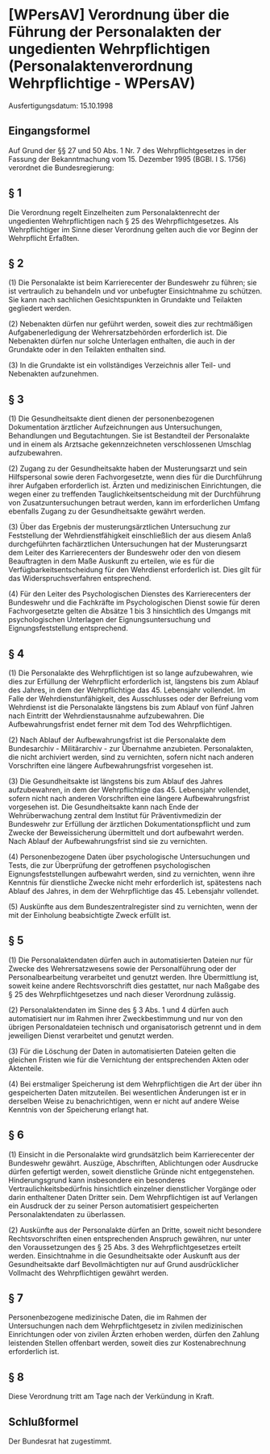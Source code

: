 # [WPersAV] Verordnung über die Führung der Personalakten der ungedienten Wehrpflichtigen  (Personalaktenverordnung Wehrpflichtige - WPersAV)

Ausfertigungsdatum: 15.10.1998

 

## Eingangsformel

Auf Grund der §§ 27 und 50 Abs. 1 Nr. 7 des Wehrpflichtgesetzes in der Fassung der Bekanntmachung vom 15. Dezember 1995 (BGBl. I S. 1756) verordnet die Bundesregierung:


## § 1

Die Verordnung regelt Einzelheiten zum Personalaktenrecht der ungedienten Wehrpflichtigen nach § 25 des Wehrpflichtgesetzes. Als Wehrpflichtiger im Sinne dieser Verordnung gelten auch die vor Beginn der Wehrpflicht Erfaßten.


## § 2

(1) Die Personalakte ist beim Karrierecenter der Bundeswehr zu führen; sie ist vertraulich zu behandeln und vor unbefugter Einsichtnahme zu schützen. Sie kann nach sachlichen Gesichtspunkten in Grundakte und Teilakten gegliedert werden.

(2) Nebenakten dürfen nur geführt werden, soweit dies zur rechtmäßigen Aufgabenerledigung der Wehrersatzbehörden erforderlich ist. Die Nebenakten dürfen nur solche Unterlagen enthalten, die auch in der Grundakte oder in den Teilakten enthalten sind.

(3) In die Grundakte ist ein vollständiges Verzeichnis aller Teil- und Nebenakten aufzunehmen.


## § 3

(1) Die Gesundheitsakte dient dienen der personenbezogenen Dokumentation ärztlicher Aufzeichnungen aus Untersuchungen, Behandlungen und Begutachtungen. Sie ist Bestandteil der Personalakte und in einem als Arztsache gekennzeichneten verschlossenen Umschlag aufzubewahren.

(2) Zugang zu der Gesundheitsakte haben der Musterungsarzt und sein Hilfspersonal sowie deren Fachvorgesetzte, wenn dies für die Durchführung ihrer Aufgaben erforderlich ist. Ärzten und medizinischen Einrichtungen, die wegen einer zu treffenden Tauglichkeitsentscheidung mit der Durchführung von Zusatzuntersuchungen betraut werden, kann im erforderlichen Umfang ebenfalls Zugang zu der Gesundheitsakte gewährt werden.

(3) Über das Ergebnis der musterungsärztlichen Untersuchung zur Feststellung der Wehrdienstfähigkeit einschließlich der aus diesem Anlaß durchgeführten fachärztlichen Untersuchungen hat der Musterungsarzt dem Leiter des Karrierecenters der Bundeswehr oder den von diesem Beauftragten in dem Maße Auskunft zu erteilen, wie es für die Verfügbarkeitsentscheidung für den Wehrdienst erforderlich ist. Dies gilt für das Widerspruchsverfahren entsprechend.

(4) Für den Leiter des Psychologischen Dienstes des Karrierecenters der Bundeswehr und die Fachkräfte im Psychologischen Dienst sowie für deren Fachvorgesetzte gelten die Absätze 1 bis 3 hinsichtlich des Umgangs mit psychologischen Unterlagen der Eignungsuntersuchung und Eignungsfeststellung entsprechend.


## § 4

(1) Die Personalakte des Wehrpflichtigen ist so lange aufzubewahren, wie dies zur Erfüllung der Wehrpflicht erforderlich ist, längstens bis zum Ablauf des Jahres, in dem der Wehrpflichtige das 45. Lebensjahr vollendet. Im Falle der Wehrdienstunfähigkeit, des Ausschlusses oder der Befreiung vom Wehrdienst ist die Personalakte längstens bis zum Ablauf von fünf Jahren nach Eintritt der Wehrdienstausnahme aufzubewahren. Die Aufbewahrungsfrist endet ferner mit dem Tod des Wehrpflichtigen.

(2) Nach Ablauf der Aufbewahrungsfrist ist die Personalakte dem Bundesarchiv - Militärarchiv - zur Übernahme anzubieten. Personalakten, die nicht archiviert werden, sind zu vernichten, sofern nicht nach anderen Vorschriften eine längere Aufbewahrungsfrist vorgesehen ist.

(3) Die Gesundheitsakte ist längstens bis zum Ablauf des Jahres aufzubewahren, in dem der Wehrpflichtige das 45. Lebensjahr vollendet, sofern nicht nach anderen Vorschriften eine längere Aufbewahrungsfrist vorgesehen ist. Die Gesundheitsakte kann nach Ende der Wehrüberwachung zentral dem Institut für Präventivmedizin der Bundeswehr zur Erfüllung der ärztlichen Dokumentationspflicht und zum Zwecke der Beweissicherung übermittelt und dort aufbewahrt werden. Nach Ablauf der Aufbewahrungsfrist sind sie zu vernichten.

(4) Personenbezogene Daten über psychologische Untersuchungen und Tests, die zur Überprüfung der getroffenen psychologischen Eignungsfeststellungen aufbewahrt werden, sind zu vernichten, wenn ihre Kenntnis für dienstliche Zwecke nicht mehr erforderlich ist, spätestens nach Ablauf des Jahres, in dem der Wehrpflichtige das 45. Lebensjahr vollendet.

(5) Auskünfte aus dem Bundeszentralregister sind zu vernichten, wenn der mit der Einholung beabsichtigte Zweck erfüllt ist.


## § 5

(1) Die Personalaktendaten dürfen auch in automatisierten Dateien nur für Zwecke des Wehrersatzwesens sowie der Personalführung oder der Personalbearbeitung verarbeitet und genutzt werden. Ihre Übermittlung ist, soweit keine andere Rechtsvorschrift dies gestattet, nur nach Maßgabe des § 25 des Wehrpflichtgesetzes und nach dieser Verordnung zulässig.

(2) Personalaktendaten im Sinne des § 3 Abs. 1 und 4 dürfen auch automatisiert nur im Rahmen ihrer Zweckbestimmung und nur von den übrigen Personaldateien technisch und organisatorisch getrennt und in dem jeweiligen Dienst verarbeitet und genutzt werden.

(3) Für die Löschung der Daten in automatisierten Dateien gelten die gleichen Fristen wie für die Vernichtung der entsprechenden Akten oder Aktenteile.

(4) Bei erstmaliger Speicherung ist dem Wehrpflichtigen die Art der über ihn gespeicherten Daten mitzuteilen. Bei wesentlichen Änderungen ist er in derselben Weise zu benachrichtigen, wenn er nicht auf andere Weise Kenntnis von der Speicherung erlangt hat.


## § 6

(1) Einsicht in die Personalakte wird grundsätzlich beim Karrierecenter der Bundeswehr gewährt. Auszüge, Abschriften, Ablichtungen oder Ausdrucke dürfen gefertigt werden, soweit dienstliche Gründe nicht entgegenstehen. Hinderungsgrund kann insbesondere ein besonderes Vertraulichkeitsbedürfnis hinsichtlich einzelner dienstlicher Vorgänge oder darin enthaltener Daten Dritter sein. Dem Wehrpflichtigen ist auf Verlangen ein Ausdruck der zu seiner Person automatisiert gespeicherten Personalaktendaten zu überlassen.

(2) Auskünfte aus der Personalakte dürfen an Dritte, soweit nicht besondere Rechtsvorschriften einen entsprechenden Anspruch gewähren, nur unter den Voraussetzungen des § 25 Abs. 3 des Wehrpflichtgesetzes erteilt werden. Einsichtnahme in die Gesundheitsakte oder Auskunft aus der Gesundheitsakte darf Bevollmächtigten nur auf Grund ausdrücklicher Vollmacht des Wehrpflichtigen gewährt werden.


## § 7

Personenbezogene medizinische Daten, die im Rahmen der Untersuchungen nach dem Wehrpflichtgesetz in zivilen medizinischen Einrichtungen oder von zivilen Ärzten erhoben werden, dürfen den Zahlung leistenden Stellen offenbart werden, soweit dies zur Kostenabrechnung erforderlich ist.


## § 8

Diese Verordnung tritt am Tage nach der Verkündung in Kraft.


## Schlußformel

Der Bundesrat hat zugestimmt.
